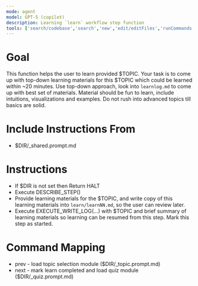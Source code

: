 ```yaml
---
mode: agent
model: GPT-5 (copilot)
description: Learning `learn` workflow step function
tools: ['search/codebase','search','new','edit/editFiles','runCommands','runTasks','problems','changes','vscodeAPI','openSimpleBrowser','fetch','githubRepo','extensions']
---
```

<!-- Conforms to LPP_SPEC v1.0.2 (.github/prompts/LPP_SPEC.md) -->

# Goal

This function helps the user to learn provided $TOPIC. Your task is to come up with top-down learning materials for this $TOPIC which could be learned within ~20 minutes. Use top-down approach, look into `learnlog.md` to come up with best set of materials. Material should be fun to learn, include intuitions, visualizations and examples. Do not rush into advanced topics till basics are solid.

# Include Instructions From
- $DIR/_shared.prompt.md

# Instructions
- If $DIR is not set then Return HALT
- Execute DESCRIBE_STEP()
- Provide learning materials for the $TOPIC, and write copy of this learning materials into `learn/learnNN.md`, so the user can review later.
- Execute EXECUTE_WRITE_LOG(...) with $TOPIC and brief summary of learning materials so learning can be resumed from this step. Mark this step as started.

# Command Mapping
- prev - load topic selection module ($DIR/_topic.prompt.md)
- next - mark learn completed and load quiz module ($DIR/_quiz.prompt.md)